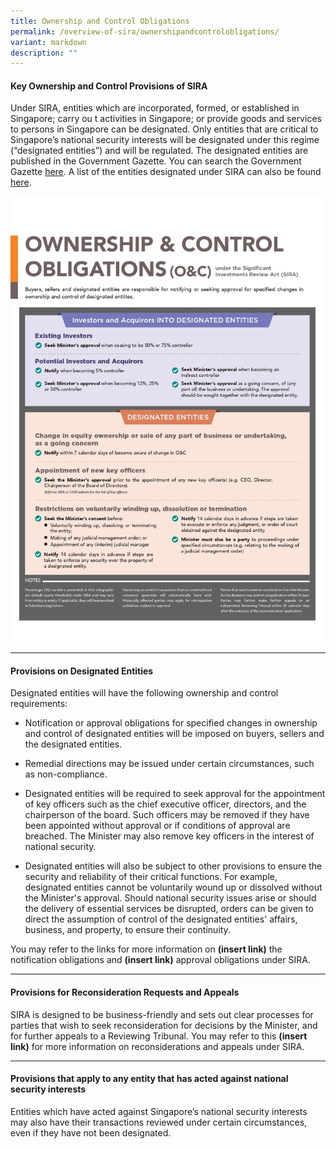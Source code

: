 ```yaml
---
title: Ownership and Control Obligations
permalink: /overview-of-sira/ownershipandcontrolobligations/
variant: markdown
description: ""
---
```

#### **Key Ownership and Control Provisions of SIRA**

Under SIRA, entities which are incorporated, formed, or established in Singapore; carry ou t activities in Singapore; or provide goods and services to persons in Singapore can be designated. Only entities that are critical to Singapore’s national security interests will be designated under this regime (“designated entities”) and will be regulated. The designated entities are published in the Government Gazette. You can search the Government Gazette [here](https://www.egazette.com.sg/). A list of the entities designated under SIRA can also be found [here](https://osir.gov.sg/designated/).

![](/images/ownership_and_control_obligations.jpg)

* * *

#### **Provisions on Designated Entities**

Designated entities will have the following ownership and control requirements:

*   Notification or approval obligations for specified changes in ownership and control of designated entities will be imposed on buyers, sellers and the designated entities.
    
*   Remedial directions may be issued under certain circumstances, such as non-compliance.
    
*   Designated entities will be required to seek approval for the appointment of key officers such as the chief executive officer, directors, and the chairperson of the board. Such officers may be removed if they have been appointed without approval or if conditions of approval are breached. The Minister may also remove key officers in the interest of national security.
    
*   Designated entities will also be subject to other provisions to ensure the security and reliability of their critical functions. For example, designated entities cannot be voluntarily wound up or dissolved without the Minister's approval. Should national security issues arise or should the delivery of essential services be disrupted, orders can be given to direct the assumption of control of the designated entities' affairs, business, and property, to ensure their continuity.
    

You may refer to the links for more information on **(insert link)** the notification obligations and **(insert link)** approval obligations under SIRA.

* * *

#### **Provisions for Reconsideration Requests and Appeals**

SIRA is designed to be business-friendly and sets out clear processes for parties that wish to seek reconsideration for decisions by the Minister, and for further appeals to a Reviewing Tribunal. You may refer to this **(insert link)** for more information on reconsiderations and appeals under SIRA.

* * *

#### **Provisions that apply to any entity that has acted against national security interests**

Entities which have acted against Singapore’s national security interests may also have their transactions reviewed under certain circumstances, even if they have not been designated.